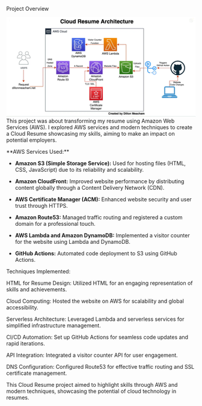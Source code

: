 Project Overview <p>

<img src="CloudResumeArchitecture.jpg" alt="Cloud Resume Architecture">
This project was about transforming my resume using Amazon Web Services (AWS). I explored AWS services and modern techniques to create a Cloud Resume showcasing my skills, aiming to make an impact on potential employers.

<p>**AWS Services Used:**</p>

- **Amazon S3 (Simple Storage Service):** Used for hosting files (HTML, CSS, JavaScript) due to its reliability and scalability.

- **Amazon CloudFront:** Improved website performance by distributing content globally through a Content Delivery Network (CDN).

- **AWS Certificate Manager (ACM):** Enhanced website security and user trust through HTTPS.

- **Amazon Route53:** Managed traffic routing and registered a custom domain for a professional touch.

- **AWS Lambda and Amazon DynamoDB:** Implemented a visitor counter for the website using Lambda and DynamoDB.

- **GitHub Actions:** Automated code deployment to S3 using GitHub Actions.


Techniques Implemented:

HTML for Resume Design: Utilized HTML for an engaging representation of skills and achievements.

Cloud Computing: Hosted the website on AWS for scalability and global accessibility.

Serverless Architecture: Leveraged Lambda and serverless services for simplified infrastructure management.

CI/CD Automation: Set up GitHub Actions for seamless code updates and rapid iterations.

API Integration: Integrated a visitor counter API for user engagement.

DNS Configuration: Configured Route53 for effective traffic routing and SSL certificate management.

This Cloud Resume project aimed to highlight skills through AWS and modern techniques, showcasing the potential of cloud technology in resumes.
